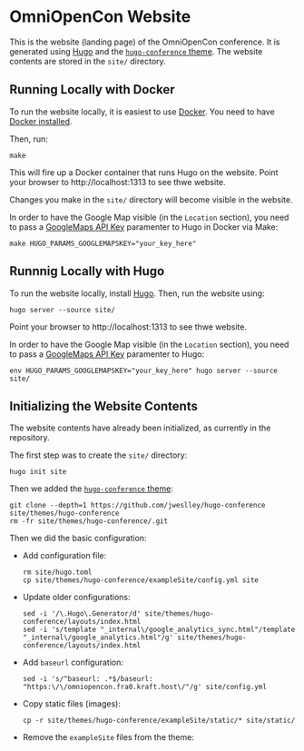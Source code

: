 # OmniOpenCon Website

This is the website (landing page) of the OmniOpenCon conference.
It is generated using [Hugo](https://gohugo.io/) and the [`hugo-conference` theme](https://github.com/jweslley/hugo-conference).
The website contents are stored in the `site/` directory.

## Running Locally with Docker

To run the website locally, it is easiest to use [Docker](https://www.docker.com/).
You need to have [Docker installed](https://docs.docker.com/engine/install/).

Then, run:

```console
make
```

This will fire up a Docker container that runs Hugo on the website.
Point your browser to http://localhost:1313 to see thwe website.

Changes you make in the `site/` directory will become visible in the website.

In order to have the Google Map visible (in the `Location` section), you need to pass a [GoogleMaps API Key](https://github.com/jweslley/hugo-conference/?tab=readme-ov-file#google-maps) paramenter to Hugo in Docker via Make:

```console
make HUGO_PARAMS_GOOGLEMAPSKEY="your_key_here"
```

## Runnnig Locally with Hugo

To run the website locally, install [Hugo](https://gohugo.io/installation/).
Then, run the website using:

```console
hugo server --source site/
```

Point your browser to http://localhost:1313 to see thwe website.

In order to have the Google Map visible (in the `Location` section), you need to pass a [GoogleMaps API Key](https://github.com/jweslley/hugo-conference/?tab=readme-ov-file#google-maps) paramenter to Hugo:

```console
env HUGO_PARAMS_GOOGLEMAPSKEY="your_key_here" hugo server --source site/
```

## Initializing the Website Contents

The website contents have already been initialized, as currently in the repository.

The first step was to create the `site/` directory:

```
hugo init site
```

Then we added the [`hugo-conference` theme](https://github.com/jweslley/hugo-conference):

```console
git clone --depth=1 https://github.com/jweslley/hugo-conference site/themes/hugo-conference
rm -fr site/themes/hugo-conference/.git
```

Then we did the basic configuration:

* Add configuration file:

  ```console
  rm site/hugo.toml
  cp site/themes/hugo-conference/exampleSite/config.yml site
  ```

* Update older configurations:

  ```console
  sed -i '/\.Hugo\.Generator/d' site/themes/hugo-conference/layouts/index.html
  sed -i 's/template "_internal\/google_analytics_sync.html"/template "_internal\/google_analytics.html"/g' site/themes/hugo-conference/layouts/index.html
  ```

* Add `baseurl` configuration:

  ```console
  sed -i 's/^baseurl: .*$/baseurl: "https:\/\/omniopencon.fra0.kraft.host\/"/g' site/config.yml
  ```

* Copy static files (images):

  ```console
  cp -r site/themes/hugo-conference/exampleSite/static/* site/static/
  ```

* Remove the `exampleSite` files from the theme:

  ```console
  ```
